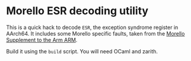 # Morello ESR decoding utility

This is a quick hack to decode `ESR`, the exception syndrome register in
AArch64.  It includes some Morello specific faults, taken from the [Morello
Supplement to the Arm ARM](https://developer.arm.com/documentation/ddi0606/latest).

Build it using the `build` script.  You will need OCaml and zarith.
